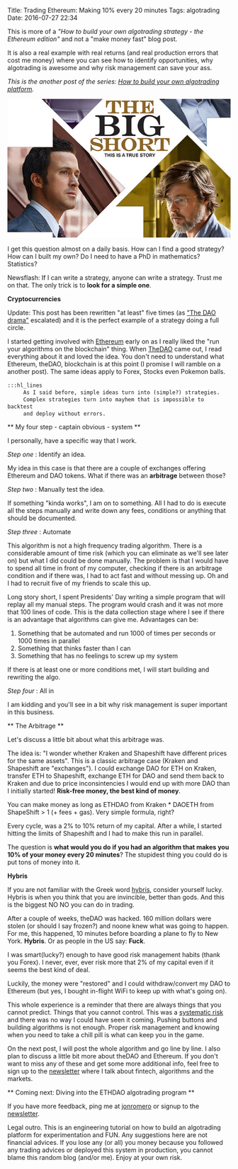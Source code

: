 Title: Trading Ethereum: Making 10% every 20 minutes
Tags: algotrading
Date: 2016-07-27 22:34

This is more of a *"How to build your own algotrading strategy - the Ethereum edition"* and not a "make money fast" blog post.


It is also a real example with real returns (and real production errors that cost me money) where you can see how to identify opportunities, why algotrading is awesome and why risk management can save your ass.


*This is the another post of the series: [How to build your own algotrading platform](how-to-build-your-own-algorithmic-trading-platform.html).*

<img src="theme/images/bigShort.jpg" class="" alt="" />

I get this question almost on a daily basis. How can I find a good strategy? How can I built my own? Do I need to have a PhD in mathematics? Statistics?

Newsflash: If I can write a strategy, anyone can write a strategy. Trust me on that. The only trick is to **look for a simple one**.


**Cryptocurrencies**

Update: This post has been rewritten "at least" five times (as ["The DAO drama"](https://bitcoinmagazine.com/articles/ethereum-s-dao-forking-crisis-the-bitcoin-perspective-1467404395) escalated) and it is the perfect example of a strategy doing a full circle.

I started getting involved with [Ethereum](https://www.ethereum.org/) early on as I really liked the "run your algorithms on the blockchain" thing. When [TheDAO](https://daohub.org/) came out, I read everything about it and loved the idea.
You don't need to understand what Ethereum, theDAO, blockchain is at this point (I promise I will ramble on a another post). The same ideas apply to Forex, Stocks even Pokemon balls.

    :::hl_lines 
         As I said before, simple ideas turn into (simple?) strategies.
         Complex strategies turn into mayhem that is impossible to backtest
         and deploy without errors.

** My four step - captain obvious - system **


I personally, have a specific way that I work.

*Step one* : Identify an idea.

My idea in this case is that there are a couple of exchanges offering Ethereum and DAO tokens. What if there was an **arbitrage** between those?


*Step two* : Manually test the idea.

If something "kinda works", I am on to something. All I had to do is execute all the steps manually and write down any fees, conditions or anything that should be documented. 


*Step three* : Automate

This algorithm is not a high frequency trading algorithm. There is a considerable amount of time risk (which you can eliminate as we'll see later on) but what I did could be done manually. The problem is that I would have to spend all time in front of my computer, checking if there is an arbitrage condition and if there was, I had to act fast and without messing up. Oh and I had to recruit five of my friends to scale this up.

Long story short, I spent Presidents' Day writing a simple program that will replay all my manual steps. The program would crash and it was not more that 100 lines of code. This is the data collection stage where I see if there is an advantage that algorithms can give me. Advantages can be:

1. Something that be automated and run 1000 of times per seconds or 1000 times in parallel
2. Something that thinks faster than I can
3. Something that has no feelings to screw up my system

If there is at least one or more conditions met, I will start building and rewriting the algo.

*Step four* : All in

I am kidding and you'll see in a bit why risk management is super important in this business.


** The Arbitrage **

Let's discuss a little bit about what this arbitrage was.

The idea is: "I wonder whether Kraken and Shapeshift have different prices for the same assets". This is a classic arbitrage case (Kraken and Shapeshift are "exchanges").
I could exchange DAO for ETH on Kraken, transfer ETH to Shapeshift, exchange ETH for DAO and send them back to Kraken and due to price inconsintencies I would end up with more DAO than I initially started! **Risk-free money, the best kind of money**.

You can make money as long as
ETHDAO from Kraken  * DAOETH from ShapeShift > 1 (+ fees + gas). Very simple formula, right? 

Every cycle, was a 2% to 10% return of my capital. After a while, I started hitting the limits of Shapeshift and I had to make this run in parallel. 

The question is **what would you do if you had an algorithm that makes you 10% of your money every 20 minutes**? The stupidest thing you could do is put tons of money into it.


**Hybris**

If you are not familiar with the Greek word [hybris](https://en.wikipedia.org/wiki/Hubris), consider yourself lucky. Hybris is when you think that you are invincible, better than gods. And this is the biggest NO NO you can do in trading.

After a couple of weeks, theDAO was hacked. 160 million dollars were stolen (or should I say frozen?) and noone knew what was going to happen. For me, this happened, 10 minutes before boarding a plane to fly to New York. **Hybris**. Or as people in the US say: **Fuck**.

I was smart(lucky?) enough to have good risk management habits (thank you Forex). I never, ever, ever risk more that 2% of my capital even if it seems the best kind of deal.

Luckily, the money were "restored" and I could withdraw/convert my DAO to Ethereum (but yes, I bought in-flight WiFi to keep up with what's going on).


This whole experience is a reminder that there are always things that you cannot predict. Things that you cannot control.
This was a [systematic risk](https://en.wikipedia.org/wiki/Systematic_risk) and there was no way I could have seen it coming. Pushing buttons and building algorithms is not enough. Proper risk management and knowing when you need to take a chill pill is what can keep you in the game.

On the next post, I will post the whole algorithm and go line by line. I also plan to discuss a little bit more about theDAO and Ethereum. If you don't want to miss any of these and get some more additional info, feel free to sign up to the [newsletter](http://eepurl.com/bGbOnb) where I talk about fintech, algorithms and the markets.

** Coming next: Diving into the ETHDAO algotrading program **

If you have more feedback, ping me at [jonromero](http://www.twitter.com/jonromero) or signup to the [newsletter](http://eepurl.com/bGbOnb). 

Legal outro. This is an engineering tutorial on how to build an algotrading platform for experimentation and FUN. Any suggestions here are not financial advices. 
If you lose any (or all) you money because you followed any trading advices or deployed this system in production, you cannot blame this random blog (and/or me). Enjoy at your own risk. 


